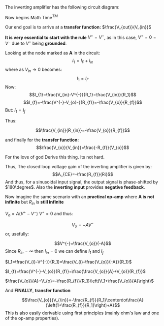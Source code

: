 The inverting amplifier has the following circuit diagram:


Now begins Math Time$^{TM}$

Our end goal is to arrive at a **transfer function:** $\frac{V_{out}}{V_{in}}$

**It is very essential to start with the rule** $V^{+}=V^{-}$, as in this case, $V^{+}=0=V^{-}$ due to $V^{+}$ being **grounded**.

Looking at the node marked as **A** in the circuit: $$I_1=I_{F}+I_{in}$$
where as $V_{in}\to0$  becomes:$$I_1=I_{F}$$
Now: $$I_{1}=\frac{V_{in}-V^{-}}{R_1}=\frac{V_{in}}{R_1}$$
$$I_{f}=-\frac{V^{-}-V_{o}-}{R_{f}}=-\frac{V_{o}}{R_{f}}$$
But: $I_1=I_{f}$

Thus:

$$\frac{V_{in}}{R_{in}}=-\frac{V_{o}}{R_{f}}$$

and finally for the **transfer function:**
$$\frac{V_{o}}{V_{in}}=\frac{-R_{f}}{V_{o}}$$

For the love of god
Derive this thing.
Its not hard.


Thus, The closed loop voltage gain of the inverting amplifier is given by:$$A_{CE}=-\frac{R_{f}}{Ri}$$And thus, for a sinusoidal input signal, the output signal is phase-shifted by $180\degree$. 
Also the **inverting input** provides **negative feedback**.

Now imagine the same scenario with an **practical op-amp** where **A is not infinite** but $R_{in}$ is **still infinite**

$V_{o}=A\left(V_{}^{+}-V^{-}\right)$
$V^{+}=0$
and thus:

$$V_{o}=-AV^{-}$$
or, usefully:

$$V^{-}=\frac{V_{o}}{-A}$$
Since $R_{in}=\infty$ then $I_{in}=0$ we can define $I_1$ and $I_f$

$I_1=\frac{V_{i}-V^{-}}{R_1}=\frac{V_{i}-\frac{V_{o}}{-A}}{R_1}$

$I_{f}=\frac{V^{-}-V_{o}}{R_{f}}=\frac{\frac{V_{o}}{A}+V_{o}}{R_{f}}$

$\frac{V_{o}}{A}+V_{o}=-\frac{R_{f}}{R_1}\left(V_1+\frac{V_{o}}{A}\right)$

And **FINALLY**, **transfer function**

$$\frac{V_{o}}{V_{\in}}=-\frac{R_{f}}{R_1}\centerdot\frac{A}{\left(1+\frac{R_{f}}{R_1}\right)+A}$$
This is also easily derivable using first principles (mainly ohm's law and one of the op-amp properties).